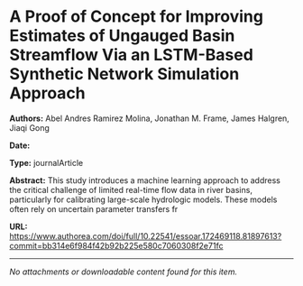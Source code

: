 # A Proof of Concept for Improving Estimates of Ungauged Basin Streamflow Via an LSTM-Based Synthetic Network Simulation Approach

**Authors:** Abel Andres Ramirez Molina, Jonathan M. Frame, James Halgren, Jiaqi Gong

**Date:** 

**Type:** journalArticle

**Abstract:**
This study introduces a machine learning approach to address the critical challenge of limited real-time flow data in river basins, particularly for calibrating large-scale hydrologic models. These models often rely on uncertain parameter transfers fr

**URL:** https://www.authorea.com/doi/full/10.22541/essoar.172469118.81897613?commit=bb314e6f984f42b92b225e580c7060308f2e71fc

---



*No attachments or downloadable content found for this item.*


